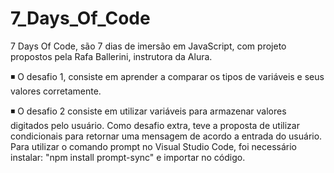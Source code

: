 ﻿# 7_Days_Of_Code

7 Days Of Code, são 7 dias de imersão em JavaScript, com projeto propostos pela Rafa Ballerini, instrutora da Alura.

◾ O desafio 1, consiste em aprender a comparar os tipos de variáveis e seus valores corretamente.

◾ O desafio 2 consiste em utilizar variáveis para armazenar valores digitados pelo usuário. Como desafio extra, teve a proposta de utilizar condicionais para retornar uma mensagem de acordo a entrada do usuário.
Para utilizar o comando prompt no Visual Studio Code, foi necessário instalar: "npm install prompt-sync" e importar no código.

